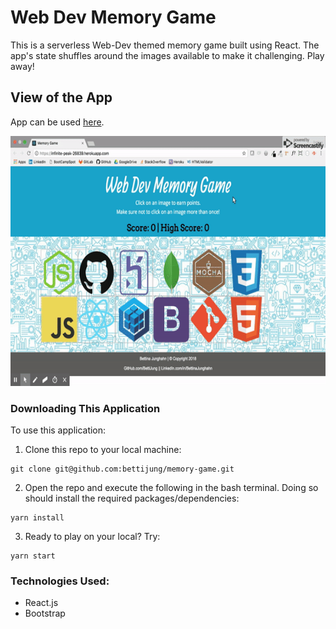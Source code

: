 # Web Dev Memory Game
This is a serverless Web-Dev themed memory game built using React. The app's state shuffles around the images available to make it challenging. Play away!

## View of the App
App can be used [here](https://infinite-peak-26839.herokuapp.com/).

<img src="memory-game.gif" height="400px" width="600">

### Downloading This Application
To use this application:

1. Clone this repo to your local machine:
```
git clone git@github.com:bettijung/memory-game.git
```
2. Open the repo and execute the following in the bash terminal. Doing so should install the required packages/dependencies:
```
yarn install
```
3. Ready to play on your local? Try:
```
yarn start
```

### Technologies Used:
- React.js
- Bootstrap